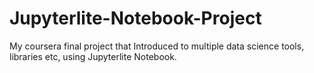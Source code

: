 # Jupyterlite-Notebook-Project
My coursera final project that Introduced to multiple data science tools, libraries etc,  using Jupyterlite Notebook. 
